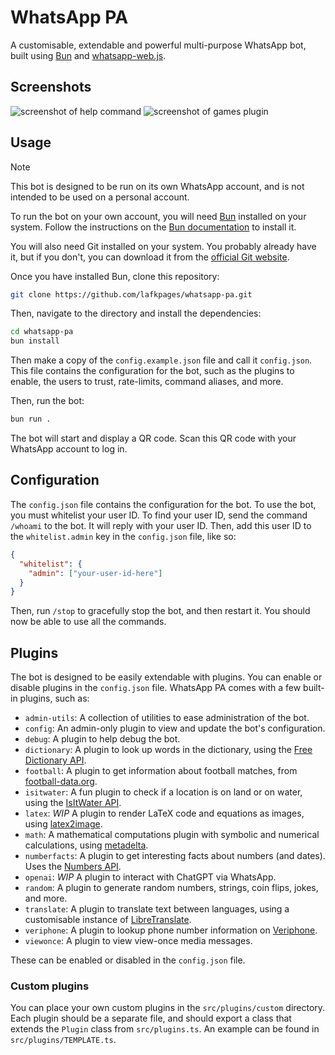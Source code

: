 # WhatsApp PA

A customisable, extendable and powerful multi-purpose WhatsApp bot, built using [Bun][bun] and [whatsapp-web.js](https://wwebjs.dev).

## Screenshots

![screenshot of help command][img-help]
![screenshot of games plugin][img-hangman]

## Usage

> [!NOTE]
> This bot is designed to be run on its own WhatsApp account, and is not intended to be used on a personal account.

To run the bot on your own account, you will need [Bun][bun] installed on your system. Follow the instructions on the [Bun documentation][buni] to install it.

You will also need Git installed on your system. You probably already have it, but if you don't, you can download it from the [official Git website](https://git-scm.com).

Once you have installed Bun, clone this repository:

```sh
git clone https://github.com/lafkpages/whatsapp-pa.git
```

Then, navigate to the directory and install the dependencies:

```sh
cd whatsapp-pa
bun install
```

Then make a copy of the `config.example.json` file and call it `config.json`. This file contains the configuration for the bot, such as the plugins to enable, the users to trust, rate-limits, command aliases, and more.

Then, run the bot:

```sh
bun run .
```

The bot will start and display a QR code. Scan this QR code with your WhatsApp account to log in.

## Configuration

The `config.json` file contains the configuration for the bot. To use the bot, you must whitelist your user ID. To find your user ID, send the command `/whoami` to the bot. It will reply with your user ID. Then, add this user ID to the `whitelist.admin` key in the `config.json` file, like so:

```json
{
  "whitelist": {
    "admin": ["your-user-id-here"]
  }
}
```

Then, run `/stop` to gracefully stop the bot, and then restart it. You should now be able to use all the commands.

## Plugins

The bot is designed to be easily extendable with plugins. You can enable or disable plugins in the `config.json` file. WhatsApp PA comes with a few built-in plugins, such as:

- `admin-utils`: A collection of utilities to ease administration of the bot.
- `config`: An admin-only plugin to view and update the bot's configuration.
- `debug`: A plugin to help debug the bot.
- `dictionary`: A plugin to look up words in the dictionary, using the [Free Dictionary API][dictapi].
- `football`: A plugin to get information about football matches, from [football-data.org][fbapi].
- `isitwater`: A fun plugin to check if a location is on land or on water, using the [IsItWater API][isitwater].
- `latex`: _WIP_ A plugin to render LaTeX code and equations as images, using [latex2image][latex2i].
- `math`: A mathematical computations plugin with symbolic and numerical calculations, using [metadelta][metadelta].
- `numberfacts`: A plugin to get interesting facts about numbers (and dates). Uses the [Numbers API][numapi].
- `openai`: _WIP_ A plugin to interact with ChatGPT via WhatsApp.
- `random`: A plugin to generate random numbers, strings, coin flips, jokes, and more.
- `translate`: A plugin to translate text between languages, using a customisable instance of [LibreTranslate][lbtr].
- `veriphone`: A plugin to lookup phone number information on [Veriphone][veriphone].
- `viewonce`: A plugin to view view-once media messages.

These can be enabled or disabled in the `config.json` file.

### Custom plugins

You can place your own custom plugins in the `src/plugins/custom` directory. Each plugin should be a separate file, and should export a class that extends the `Plugin` class from `src/plugins.ts`. An example can be found in `src/plugins/TEMPLATE.ts`.

[img-help]: https://cloud-bjfqs2qm5-hack-club-bot.vercel.app/0whatsapp-pa-help.jpg
[img-hangman]: https://scrapbook-into-the-redwoods.s3.amazonaws.com/5a0c323c-ef7c-49ab-93b5-c01408e3ecb1-whatsapp-pa-hangman.jpeg
[bun]: https://bun.sh
[buni]: https://bun.sh/docs/installation
[dictapi]: https://dictionaryapi.dev
[fbapi]: https://www.football-data.org
[isitwater]: https://isitwater.com
[latex2i]: https://latex2image.joeraut.com
[metadelta]: https://github.com/metadelta/metadelta
[numapi]: http://numbersapi.com
[lbtr]: https://libretranslate.com
[veriphone]: https://veriphone.io
